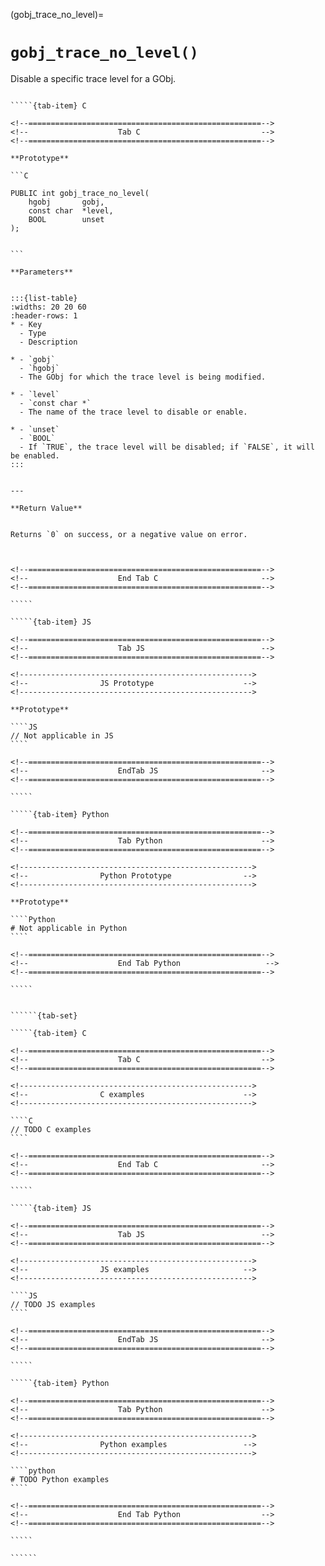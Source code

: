 

<!-- ============================================================== -->
(gobj_trace_no_level)=
# `gobj_trace_no_level()`
<!-- ============================================================== -->


Disable a specific trace level for a GObj.
        

<!------------------------------------------------------------>
<!--                    Prototypes                          -->
<!------------------------------------------------------------>

``````{tab-set}

`````{tab-item} C

<!--====================================================-->
<!--                    Tab C                           -->
<!--====================================================-->

**Prototype**

```C

PUBLIC int gobj_trace_no_level(
    hgobj       gobj,
    const char  *level,
    BOOL        unset
);
        

```

**Parameters**


:::{list-table}
:widths: 20 20 60
:header-rows: 1
* - Key
  - Type
  - Description

* - `gobj`
  - `hgobj`
  - The GObj for which the trace level is being modified.

* - `level`
  - `const char *`
  - The name of the trace level to disable or enable.

* - `unset`
  - `BOOL`
  - If `TRUE`, the trace level will be disabled; if `FALSE`, it will be enabled.
:::
        

---

**Return Value**


Returns `0` on success, or a negative value on error.
        


<!--====================================================-->
<!--                    End Tab C                       -->
<!--====================================================-->

`````

`````{tab-item} JS

<!--====================================================-->
<!--                    Tab JS                          -->
<!--====================================================-->

<!---------------------------------------------------->
<!--                JS Prototype                    -->
<!---------------------------------------------------->

**Prototype**

````JS
// Not applicable in JS
````

<!--====================================================-->
<!--                    EndTab JS                       -->
<!--====================================================-->

`````

`````{tab-item} Python

<!--====================================================-->
<!--                    Tab Python                      -->
<!--====================================================-->

<!---------------------------------------------------->
<!--                Python Prototype                -->
<!---------------------------------------------------->

**Prototype**

````Python
# Not applicable in Python
````

<!--====================================================-->
<!--                    End Tab Python                   -->
<!--====================================================-->

`````

``````

<!------------------------------------------------------------>
<!--                    Examples                            -->
<!------------------------------------------------------------>

```````{dropdown} Examples

``````{tab-set}

`````{tab-item} C

<!--====================================================-->
<!--                    Tab C                           -->
<!--====================================================-->

<!---------------------------------------------------->
<!--                C examples                      -->
<!---------------------------------------------------->

````C
// TODO C examples
````

<!--====================================================-->
<!--                    End Tab C                       -->
<!--====================================================-->

`````

`````{tab-item} JS

<!--====================================================-->
<!--                    Tab JS                          -->
<!--====================================================-->

<!---------------------------------------------------->
<!--                JS examples                     -->
<!---------------------------------------------------->

````JS
// TODO JS examples
````

<!--====================================================-->
<!--                    EndTab JS                       -->
<!--====================================================-->

`````

`````{tab-item} Python

<!--====================================================-->
<!--                    Tab Python                      -->
<!--====================================================-->

<!---------------------------------------------------->
<!--                Python examples                 -->
<!---------------------------------------------------->

````python
# TODO Python examples
````

<!--====================================================-->
<!--                    End Tab Python                  -->
<!--====================================================-->

`````

``````

```````
